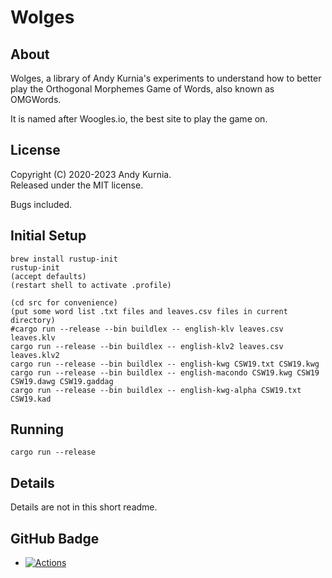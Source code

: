 # Wolges

## About

Wolges, a library of Andy Kurnia's experiments to understand how to better play
the Orthogonal Morphemes Game of Words, also known as OMGWords.

It is named after Woogles.io, the best site to play the game on.

## License

Copyright (C) 2020-2023 Andy Kurnia.\
Released under the MIT license.

Bugs included.

## Initial Setup

```
brew install rustup-init
rustup-init
(accept defaults)
(restart shell to activate .profile)

(cd src for convenience)
(put some word list .txt files and leaves.csv files in current directory)
#cargo run --release --bin buildlex -- english-klv leaves.csv leaves.klv
cargo run --release --bin buildlex -- english-klv2 leaves.csv leaves.klv2
cargo run --release --bin buildlex -- english-kwg CSW19.txt CSW19.kwg
cargo run --release --bin buildlex -- english-macondo CSW19.kwg CSW19 CSW19.dawg CSW19.gaddag
cargo run --release --bin buildlex -- english-kwg-alpha CSW19.txt CSW19.kad
```

## Running

```
cargo run --release
```

## Details

Details are not in this short readme.

## GitHub Badge

- [![Actions](https://github.com/andy-k/wolges/actions/workflows/actions.yml/badge.svg)](https://github.com/andy-k/wolges/actions/workflows/actions.yml)
